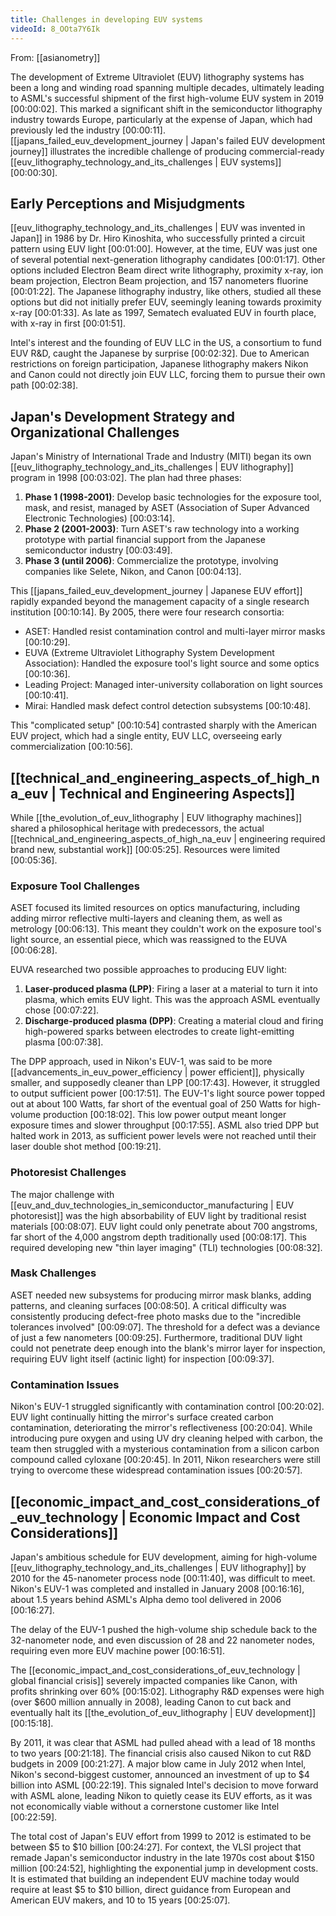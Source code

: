 ```yaml
---
title: Challenges in developing EUV systems
videoId: 8_OOta7Y6Ik
---
```


From: [[asianometry]] <br/> 

The development of Extreme Ultraviolet (EUV) lithography systems has been a long and winding road spanning multiple decades, ultimately leading to ASML's successful shipment of the first high-volume EUV system in 2019 <a class="yt-timestamp" data-t="00:00:02">[00:00:02]</a>. This marked a significant shift in the semiconductor lithography industry towards Europe, particularly at the expense of Japan, which had previously led the industry <a class="yt-timestamp" data-t="00:00:11">[00:00:11]</a>. [[japans_failed_euv_development_journey | Japan's failed EUV development journey]] illustrates the incredible challenge of producing commercial-ready [[euv_lithography_technology_and_its_challenges | EUV systems]] <a class="yt-timestamp" data-t="00:00:30">[00:00:30]</a>.

## Early Perceptions and Misjudgments
[[euv_lithography_technology_and_its_challenges | EUV was invented in Japan]] in 1986 by Dr. Hiro Kinoshita, who successfully printed a circuit pattern using EUV light <a class="yt-timestamp" data-t="00:01:00">[00:01:00]</a>. However, at the time, EUV was just one of several potential next-generation lithography candidates <a class="yt-timestamp" data-t="00:01:17">[00:01:17]</a>. Other options included Electron Beam direct write lithography, proximity x-ray, ion beam projection, Electron Beam projection, and 157 nanometers fluorine <a class="yt-timestamp" data-t="00:01:22">[00:01:22]</a>. The Japanese lithography industry, like others, studied all these options but did not initially prefer EUV, seemingly leaning towards proximity x-ray <a class="yt-timestamp" data-t="00:01:33">[00:01:33]</a>. As late as 1997, Sematech evaluated EUV in fourth place, with x-ray in first <a class="yt-timestamp" data-t="00:01:51">[00:01:51]</a>.

Intel's interest and the founding of EUV LLC in the US, a consortium to fund EUV R&D, caught the Japanese by surprise <a class="yt-timestamp" data-t="00:02:32">[00:02:32]</a>. Due to American restrictions on foreign participation, Japanese lithography makers Nikon and Canon could not directly join EUV LLC, forcing them to pursue their own path <a class="yt-timestamp" data-t="00:02:38">[00:02:38]</a>.

## Japan's Development Strategy and Organizational Challenges
Japan's Ministry of International Trade and Industry (MITI) began its own [[euv_lithography_technology_and_its_challenges | EUV lithography]] program in 1998 <a class="yt-timestamp" data-t="00:03:02">[00:03:02]</a>. The plan had three phases:
1.  **Phase 1 (1998-2001)**: Develop basic technologies for the exposure tool, mask, and resist, managed by ASET (Association of Super Advanced Electronic Technologies) <a class="yt-timestamp" data-t="00:03:14">[00:03:14]</a>.
2.  **Phase 2 (2001-2003)**: Turn ASET's raw technology into a working prototype with partial financial support from the Japanese semiconductor industry <a class="yt-timestamp" data-t="00:03:49">[00:03:49]</a>.
3.  **Phase 3 (until 2006)**: Commercialize the prototype, involving companies like Selete, Nikon, and Canon <a class="yt-timestamp" data-t="00:04:13">[00:04:13]</a>.

This [[japans_failed_euv_development_journey | Japanese EUV effort]] rapidly expanded beyond the management capacity of a single research institution <a class="yt-timestamp" data-t="00:10:14">[00:10:14]</a>. By 2005, there were four research consortia:
*   ASET: Handled resist contamination control and multi-layer mirror masks <a class="yt-timestamp" data-t="00:10:29">[00:10:29]</a>.
*   EUVA (Extreme Ultraviolet Lithography System Development Association): Handled the exposure tool's light source and some optics <a class="yt-timestamp" data-t="00:10:36">[00:10:36]</a>.
*   Leading Project: Managed inter-university collaboration on light sources <a class="yt-timestamp" data-t="00:10:41">[00:10:41]</a>.
*   Mirai: Handled mask defect control detection subsystems <a class="yt-timestamp" data-t="00:10:48">[00:10:48]</a>.

This "complicated setup" <a class="yt-timestamp" data-t="00:10:54">[00:10:54]</a> contrasted sharply with the American EUV project, which had a single entity, EUV LLC, overseeing early commercialization <a class="yt-timestamp" data-t="00:10:56">[00:10:56]</a>.

## [[technical_and_engineering_aspects_of_high_na_euv | Technical and Engineering Aspects]]
While [[the_evolution_of_euv_lithography | EUV lithography machines]] shared a philosophical heritage with predecessors, the actual [[technical_and_engineering_aspects_of_high_na_euv | engineering required brand new, substantial work]] <a class="yt-timestamp" data-t="00:05:25">[00:05:25]</a>. Resources were limited <a class="yt-timestamp" data-t="00:05:36">[00:05:36]</a>.

### Exposure Tool Challenges
ASET focused its limited resources on optics manufacturing, including adding mirror reflective multi-layers and cleaning them, as well as metrology <a class="yt-timestamp" data-t="00:06:13">[00:06:13]</a>. This meant they couldn't work on the exposure tool's light source, an essential piece, which was reassigned to the EUVA <a class="yt-timestamp" data-t="00:06:28">[00:06:28]</a>.

EUVA researched two possible approaches to producing EUV light:
1.  **Laser-produced plasma (LPP)**: Firing a laser at a material to turn it into plasma, which emits EUV light. This was the approach ASML eventually chose <a class="yt-timestamp" data-t="00:07:22">[00:07:22]</a>.
2.  **Discharge-produced plasma (DPP)**: Creating a material cloud and firing high-powered sparks between electrodes to create light-emitting plasma <a class="yt-timestamp" data-t="00:07:38">[00:07:38]</a>.

The DPP approach, used in Nikon's EUV-1, was said to be more [[advancements_in_euv_power_efficiency | power efficient]], physically smaller, and supposedly cleaner than LPP <a class="yt-timestamp" data-t="00:17:43">[00:17:43]</a>. However, it struggled to output sufficient power <a class="yt-timestamp" data-t="00:17:51">[00:17:51]</a>. The EUV-1's light source power topped out at about 100 Watts, far short of the eventual goal of 250 Watts for high-volume production <a class="yt-timestamp" data-t="00:18:02">[00:18:02]</a>. This low power output meant longer exposure times and slower throughput <a class="yt-timestamp" data-t="00:17:55">[00:17:55]</a>. ASML also tried DPP but halted work in 2013, as sufficient power levels were not reached until their laser double shot method <a class="yt-timestamp" data-t="00:19:21">[00:19:21]</a>.

### Photoresist Challenges
The major challenge with [[euv_and_duv_technologies_in_semiconductor_manufacturing | EUV photoresist]] was the high absorbability of EUV light by traditional resist materials <a class="yt-timestamp" data-t="00:08:07">[00:08:07]</a>. EUV light could only penetrate about 700 angstroms, far short of the 4,000 angstrom depth traditionally used <a class="yt-timestamp" data-t="00:08:17">[00:08:17]</a>. This required developing new "thin layer imaging" (TLI) technologies <a class="yt-timestamp" data-t="00:08:32">[00:08:32]</a>.

### Mask Challenges
ASET needed new subsystems for producing mirror mask blanks, adding patterns, and cleaning surfaces <a class="yt-timestamp" data-t="00:08:50">[00:08:50]</a>. A critical difficulty was consistently producing defect-free photo masks due to the "incredible tolerances involved" <a class="yt-timestamp" data-t="00:09:07">[00:09:07]</a>. The threshold for a defect was a deviance of just a few nanometers <a class="yt-timestamp" data-t="00:09:25">[00:09:25]</a>. Furthermore, traditional DUV light could not penetrate deep enough into the blank's mirror layer for inspection, requiring EUV light itself (actinic light) for inspection <a class="yt-timestamp" data-t="00:09:37">[00:09:37]</a>.

### Contamination Issues
Nikon's EUV-1 struggled significantly with contamination control <a class="yt-timestamp" data-t="00:20:02">[00:20:02]</a>. EUV light continually hitting the mirror's surface created carbon contamination, deteriorating the mirror's reflectiveness <a class="yt-timestamp" data-t="00:20:04">[00:20:04]</a>. While introducing pure oxygen and using UV dry cleaning helped with carbon, the team then struggled with a mysterious contamination from a silicon carbon compound called cyloxane <a class="yt-timestamp" data-t="00:20:45">[00:20:45]</a>. In 2011, Nikon researchers were still trying to overcome these widespread contamination issues <a class="yt-timestamp" data-t="00:20:57">[00:20:57]</a>.

## [[economic_impact_and_cost_considerations_of_euv_technology | Economic Impact and Cost Considerations]]
Japan's ambitious schedule for EUV development, aiming for high-volume [[euv_lithography_technology_and_its_challenges | EUV lithography]] by 2010 for the 45-nanometer process node <a class="yt-timestamp" data-t="00:11:40">[00:11:40]</a>, was difficult to meet. Nikon's EUV-1 was completed and installed in January 2008 <a class="yt-timestamp" data-t="00:16:16">[00:16:16]</a>, about 1.5 years behind ASML's Alpha demo tool delivered in 2006 <a class="yt-timestamp" data-t="00:16:27">[00:16:27]</a>.

The delay of the EUV-1 pushed the high-volume ship schedule back to the 32-nanometer node, and even discussion of 28 and 22 nanometer nodes, requiring even more EUV machine power <a class="yt-timestamp" data-t="00:16:51">[00:16:51]</a>.

The [[economic_impact_and_cost_considerations_of_euv_technology | global financial crisis]] severely impacted companies like Canon, with profits shrinking over 60% <a class="yt-timestamp" data-t="00:15:02">[00:15:02]</a>. Lithography R&D expenses were high (over $600 million annually in 2008), leading Canon to cut back and eventually halt its [[the_evolution_of_euv_lithography | EUV development]] <a class="yt-timestamp" data-t="00:15:18">[00:15:18]</a>.

By 2011, it was clear that ASML had pulled ahead with a lead of 18 months to two years <a class="yt-timestamp" data-t="00:21:18">[00:21:18]</a>. The financial crisis also caused Nikon to cut R&D budgets in 2009 <a class="yt-timestamp" data-t="00:21:27">[00:21:27]</a>. A major blow came in July 2012 when Intel, Nikon's second-biggest customer, announced an investment of up to $4 billion into ASML <a class="yt-timestamp" data-t="00:22:19">[00:22:19]</a>. This signaled Intel's decision to move forward with ASML alone, leading Nikon to quietly cease its EUV efforts, as it was not economically viable without a cornerstone customer like Intel <a class="yt-timestamp" data-t="00:22:59">[00:22:59]</a>.

The total cost of Japan's EUV effort from 1999 to 2012 is estimated to be between $5 to $10 billion <a class="yt-timestamp" data-t="00:24:27">[00:24:27]</a>. For context, the VLSI project that remade Japan's semiconductor industry in the late 1970s cost about $150 million <a class="yt-timestamp" data-t="00:24:52">[00:24:52]</a>, highlighting the exponential jump in development costs. It is estimated that building an independent EUV machine today would require at least $5 to $10 billion, direct guidance from European and American EUV makers, and 10 to 15 years <a class="yt-timestamp" data-t="00:25:07">[00:25:07]</a>.